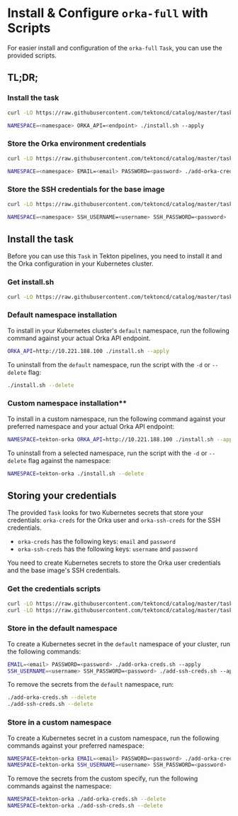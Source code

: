 # Install & Configure `orka-full` with Scripts

For easier install and configuration of the `orka-full` `Task`, you can use the provided scripts.

## TL;DR;

### Install the task

```sh
curl -LO https://raw.githubusercontent.com/tektoncd/catalog/master/task/orka-full/0.1/install.sh && chmod 755 install.sh

NAMESPACE=<namespace> ORKA_API=<endpoint> ./install.sh --apply
```

### Store the Orka environment credentials

```sh
curl -LO https://raw.githubusercontent.com/tektoncd/catalog/master/task/orka-full/0.1/add-orka-creds.sh && chmod 755 add-orka-creds.sh

NAMESPACE=<namespace> EMAIL=<email> PASSWORD=<password> ./add-orka-creds.sh --apply
```

### Store the SSH credentials for the base image

```sh
curl -LO https://raw.githubusercontent.com/tektoncd/catalog/master/task/orka-full/0.1/add-ssh-creds.sh && chmod 755 add-ssh-creds.sh

NAMESPACE=<namespace> SSH_USERNAME=<username> SSH_PASSWORD=<password> ./add-ssh-creds.sh --apply
```

## Install the task

Before you can use this `Task` in Tekton pipelines, you need to install it and the Orka configuration in your Kubernetes cluster.

### Get install.sh

```sh
curl -LO https://raw.githubusercontent.com/tektoncd/catalog/master/task/orka-full/0.1/install.sh && chmod 755 install.sh
```

### Default namespace installation

To install in your Kubernetes cluster's `default` namespace, run the following command against your actual Orka API endpoint.

```sh
ORKA_API=http://10.221.188.100 ./install.sh --apply
```

To uninstall from the `default` namespace, run the script with the `-d` or `--delete` flag:

```sh
./install.sh --delete
```

### Custom namespace installation**

To install in a custom namespace, run the following command against your preferred namespace and your actual Orka API endpoint:

```sh
NAMESPACE=tekton-orka ORKA_API=http://10.221.188.100 ./install.sh --apply
```

To uninstall from a selected namespace, run the script with the `-d` or `--delete` flag against the namespace:

```sh
NAMESPACE=tekton-orka ./install.sh --delete
```

## Storing your credentials

The provided `Task` looks for two Kubernetes secrets that store your credentials: `orka-creds` for the Orka user and `orka-ssh-creds` for the SSH credentials.
  * `orka-creds` has the following keys: `email` and `password`
  * `orka-ssh-creds` has the following keys: `username` and `password`

You need to create Kubernetes secrets to store the Orka user credentials and the base image's SSH credentials.

### Get the credentials scripts

```sh
curl -LO https://raw.githubusercontent.com/tektoncd/catalog/master/task/orka-full/0.1/add-orka-creds.sh && chmod 755 add-orka-creds.sh
curl -LO https://raw.githubusercontent.com/tektoncd/catalog/master/task/orka-full/0.1/add-ssh-creds.sh && chmod 755 add-ssh-creds.sh
```

### Store in the default namespace

To create a Kubernetes secret in the `default` namespace of your cluster, run the following commands:

```sh
EMAIL=<email> PASSWORD=<password> ./add-orka-creds.sh --apply
SSH_USERNAME=<username> SSH_PASSWORD=<password> ./add-ssh-creds.sh --apply
```

To remove the secrets from the `default` namespace, run:

```sh
./add-orka-creds.sh --delete
./add-ssh-creds.sh --delete
```

### Store in a custom namespace

To create a Kubernetes secret in a custom namespace, run the following commands against your preferred namespace:

```sh
NAMESPACE=tekton-orka EMAIL=<email> PASSWORD=<password> ./add-orka-creds.sh --apply
NAMESPACE=tekton-orka SSH_USERNAME=<username> SSH_PASSWORD=<password> ./add-ssh-creds.sh --apply
```

To remove the secrets from the custom specify, run the following commands against the namespace:

```sh
NAMESPACE=tekton-orka ./add-orka-creds.sh --delete
NAMESPACE=tekton-orka ./add-ssh-creds.sh --delete
```